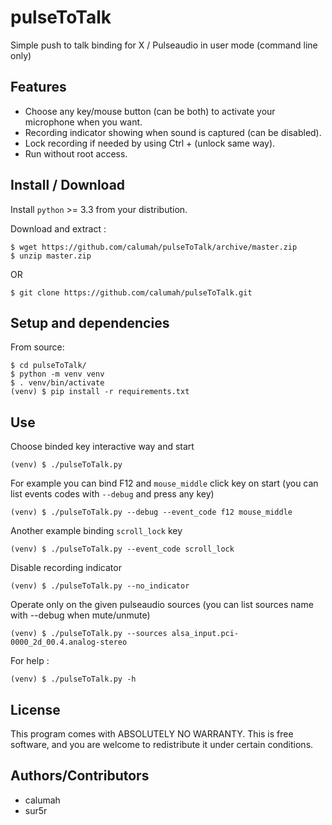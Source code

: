 # pulseToTalk

Simple push to talk binding for X / Pulseaudio in user mode (command line only)

## Features

- Choose any key/mouse button (can be both) to activate your microphone when you want.
- Recording indicator showing when sound is captured (can be disabled).
- Lock recording if needed by using Ctrl + <Key> (unlock same way).
- Run without root access.

## Install / Download

Install `python` >= 3.3 from your distribution.

Download and extract :
```
$ wget https://github.com/calumah/pulseToTalk/archive/master.zip
$ unzip master.zip
```

OR

```
$ git clone https://github.com/calumah/pulseToTalk.git
```

## Setup and dependencies

From source:
```
$ cd pulseToTalk/
$ python -m venv venv
$ . venv/bin/activate
(venv) $ pip install -r requirements.txt
```

## Use

Choose binded key interactive way and start
```
(venv) $ ./pulseToTalk.py
```

For example you can bind F12 and `mouse_middle` click key on start (you can list events codes with `--debug` and press any key)
```
(venv) $ ./pulseToTalk.py --debug --event_code f12 mouse_middle
```

Another example binding `scroll_lock` key
```
(venv) $ ./pulseToTalk.py --event_code scroll_lock
```

Disable recording indicator
```
(venv) $ ./pulseToTalk.py --no_indicator
```

Operate only on the given pulseaudio sources (you can list sources name with --debug when mute/unmute)

```
(venv) $ ./pulseToTalk.py --sources alsa_input.pci-0000_2d_00.4.analog-stereo
```

For help :
```
(venv) $ ./pulseToTalk.py -h
```

## License

This program comes with ABSOLUTELY NO WARRANTY. This is free software, and you are welcome to redistribute it under certain conditions.

## Authors/Contributors

- calumah
- sur5r
